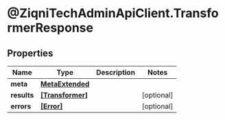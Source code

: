 # @ZiqniTechAdminApiClient.TransformerResponse

## Properties

Name | Type | Description | Notes
------------ | ------------- | ------------- | -------------
**meta** | [**MetaExtended**](MetaExtended.md) |  | 
**results** | [**[Transformer]**](Transformer.md) |  | [optional] 
**errors** | [**[Error]**](Error.md) |  | [optional] 


